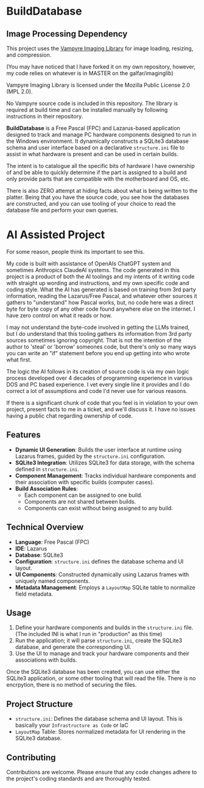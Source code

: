 # BuildDatabase

## Image Processing Dependency

This project uses the [Vampyre Imaging Library](https://github.com/galfar/imaginglib) for image loading, resizing, and compression.

(You may have noticed that I have forked it on my own repository, however, my code relies on whatever is in MASTER on the galfar/imaginglib)

Vampyre Imaging Library is licensed under the Mozilla Public License 2.0 (MPL 2.0).

No Vampyre source code is included in this repository. The library is required at build time and can be installed manually by following instructions in their repository.

**BuildDatabase** is a Free Pascal (FPC) and Lazarus-based application designed to track and manage PC hardware components designed to run in the Windows environment. It dynamically constructs a SQLite3 database schema and user interface based on a declarative `structure.ini` file to assist in what hardware is present and can be used in certain builds.

The intent is to catalogue all the specific bits of hardware I have ownership of and be able to quickly determine if the part is assigned to a build and only provide parts that are compatible with the motherboard and OS, etc.

There is also ZERO attempt at hiding facts about what is being written to the platter.  Being that you have the source code, you see how the databases are constructed, and you can use tooling of your choice to read the database file and perform your own queries.

# AI Assisted Project
For some reason, people think its important to see this.

My code is built with assistance of OpenAIs ChatGPT system and sometimes Anthropics ClaudeAI systems.  The code generated in this project is a product of both the AI toolings and my intents of it writing code with straight up wording and instructions, and my own specific code and coding style.  What the AI has generated is based on training from 3rd party information, reading the Lazarus/Free Pascal, and whatever other sources it gathers to "understand" how Pascal works, but, no code here was a direct byte for byte copy of any other code found anywhere else on the internet.  I have zero control on what it reads or how.

I may not understand the byte-code involved in getting the LLMs trained, but I do understand that this tooling gathers its information from 3rd party sources sometimes ignoring copyright.  That is not the intention of the author to 'steal' or 'borrow' someones code, but there's only so many ways you can write an "if" statement before you end up getting into who wrote what first.

The logic the AI follows in its creation of source code is via my own logic process developed over 4 decades of programming experience in various DOS and PC based experience.  I vet every single line it provides and I do correct a lot of assumptions and code I'd never use for various reasons.

If there is a significant chunk of code that you feel is in violation to your own project, present facts to me in a ticket, and we'll discuss it.  I have no issues having a public chat regarding ownership of code.

## Features

- **Dynamic UI Generation**: Builds the user interface at runtime using Lazarus frames, guided by the `structure.ini` configuration.
- **SQLite3 Integration**: Utilizes SQLite3 for data storage, with the schema defined in `structure.ini`.
- **Component Management**: Tracks individual hardware components and their association with specific builds (computer cases).
- **Build Association Rules**:
  - Each component can be assigned to one build.
  - Components are not shared between builds.
  - Components can exist without being assigned to any build.

## Technical Overview

- **Language**: Free Pascal (FPC)
- **IDE**: Lazarus
- **Database**: SQLite3
- **Configuration**: `structure.ini` defines the database schema and UI layout.
- **UI Components**: Constructed dynamically using Lazarus frames with uniquely named components.
- **Metadata Management**: Employs a `LayoutMap` SQLite table to normalize field metadata.

## Usage

1. Define your hardware components and builds in the `structure.ini` file. (The included INI is what I run in "production" as this time)
2. Run the application; it will parse `structure.ini`, create the SQLite3 database, and generate the corresponding UI.
3. Use the UI to manage and track your hardware components and their associations with builds.

Once the SQLite3 database has been created, you can use either the SQLite3 application, or some other tooling that will read the file.  There is no encrpytion, there is no method of securing the files.

## Project Structure

- `structure.ini`: Defines the database schema and UI layout.  This is basically your `Infrastructure as Code` or IaC
- `LayoutMap` Table: Stores normalized metadata for UI rendering in the SQLite3 database.

## Contributing

Contributions are welcome. Please ensure that any code changes adhere to the project's coding standards and are thoroughly tested.
